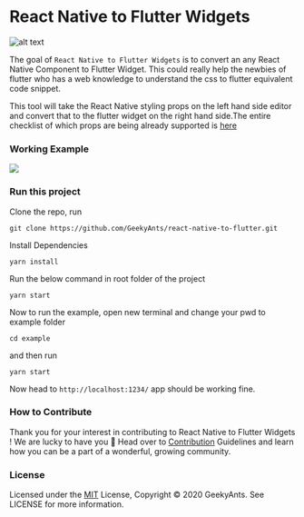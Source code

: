 # React Native to Flutter Widgets

![alt text](https://github.com/GeekyAnts/react-native-to-flutter/blob/main/banner/Cover.png?raw=true)

The goal of `React Native to Flutter Widgets` is to convert an any React Native Component to Flutter Widget. This could really help the newbies of flutter who has a web knowledge to understand the css to flutter equivalent code snippet.


This tool will take the React Native styling props on the left hand side editor and convert that to the flutter widget on the right hand side.The entire checklist of which props are being already supported is [here](https://github.com/GeekyAnts/nativebase-theme-to-flutter/blob/main/README_API_CHECKLIST.md) 

### Working Example
<img src="https://github.com/GeekyAnts/react-native-to-flutter/blob/main/banner/example.gif?raw=true" >


### Run this project

Clone the repo, run

``` 
git clone https://github.com/GeekyAnts/react-native-to-flutter.git 

```

Install Dependencies
```
yarn install
```

Run the below command in root folder of the project

```
yarn start
```
Now to run the example, open new terminal and change your pwd to example folder

```
cd example
```
and then run
```
yarn start
````
Now head to ```http://localhost:1234/``` app should be working fine.


### How to Contribute

Thank you for your interest in contributing to React Native to Flutter Widgets ! We are lucky to have you 🙂 Head over to [Contribution](https://github.com/GeekyAnts/react-native-to-flutter/blob/main/CONTRIBUTION.md) Guidelines and learn how you can be a part of a wonderful, growing community.

### License

Licensed under the [MIT](https://github.com/GeekyAnts/react-native-to-flutter/blob/main/LICENSE) License, Copyright © 2020 GeekyAnts. See LICENSE for more information.